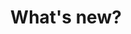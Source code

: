 ---
layout: news
permalink: /news/index.html
title: "What's new?"
tags: [statistics]
image:
  feature: typewriter.jpg
---